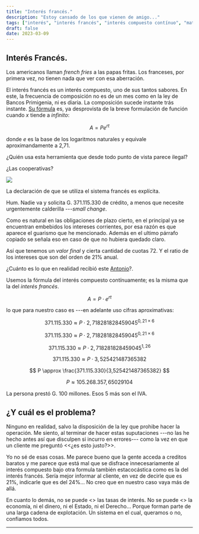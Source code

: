 ```yaml
---
title: "Interés francés."
description: "Estoy cansado de los que vienen de amigo..."
tags: ["interés", "interés francés", "interés compuesto contínuo", "matemáticas"]
draft: false
date: 2023-03-09
---
```



## Interés Francés.

Los americanos llaman _french fries_  a las papas fritas. Los franceses, por primera vez, no tienen nada que ver con esa aberración.

El interés francés es un interés compuesto, uno de sus tantos sabores. En este, la frecuencia de composición no es de un mes como en la ley de Bancos Primigenia, ni es diaria. La composición sucede instante trás instante. [Su fórmula](https://gateway.ipfs.io/ipfs/bafykbzacec6lmuzgqtxld2y6keega5i2l6xmu3hd6neok4nt3lmtk4etegtxo#page=16) es, ya desprovista de la breve formulación de función cuando _x_ tiende a _infinito_:

$$
A = P e^{rt}
$$

donde _e_ es la base de los logaritmos naturales y equivale aproximandamente a 2,71.

¿Quién usa esta herramienta que desde todo punto de vista parece ilegal?

¿Las cooperativas?


![](https://bafybeihbdk2pk5gken6plh46djz2ikexqfamv4dm2cwppfptjngitjnv7q.ipfs.w3s.link/shylock.png)

La declaración de que se utiliza el sistema francés es explícita.

Hum. Nadie va y solicita G. 371.115.330 de crédito, a menos que necesite urgentemente calderilla ---_small change_.

Como es natural en las obligaciones de plazo cierto, en el principal ya se encuentran embebidos los intereses corrientes, por esa razón es que aparece el guarismo que he mencionado. Además en el ultimo párrafo copiado se señala eso en caso de que no hubiera quedado claro.

Así que tenemos un _valor final_ y cierta cantidad de cuotas 72. Y el ratio de los intereses que son del orden de 21% anual.

¿Cuánto es lo que en realidad recibió este [Antonio](https://www.opensourceshakespeare.org/views/plays/play_view.php?WorkID=merchantvenice&Scope=entire&pleasewait=1&msg=pl)?.
 
Usemos la fórmula del interés compuesto contínuamente; es la misma que la del _interés francés_.

$$
A = P \cdot e^{rt}
$$

lo que para nuestro caso es ---en adelante uso cifras aproximativas:

$$
371.115.330 \approx P \cdot 2,718281828459045^{0,21 \times 6}
$$

$$
371.115.330 \approx P \cdot 2,718281828459045^{0,21 \times 6}
$$

$$
371.115.330 \approx P \cdot 2,718281828459045^{1,26}
$$

$$
371.115.330 \approx P \cdot 3,525421487365382
$$

$$
P \approx \frac{371.115.330}{3,525421487365382}
$$

$$
P \approx 105.268.357,65029104
$$

La persona prestó G. 100 millones. Esos 5 más son el IVA.

## ¿Y cuál es el problema?

Ninguno en realidad, salvo la disposición de la ley que prohibe hacer la operación. Me siento, al terminar de hacer estas suputaciones ---no las he hecho antes así que disculpen si incurro en errores--- como la vez en que un cliente me preguntó <<¿es esto justo?>>.

Yo no sé de esas cosas. Me parece bueno que la gente acceda a creditos baratos y me parece que está mal que se disfrace innecesariamente al interés compuesto bajo otra formula también estacocástica como es la del interés francés. Sería mejor informar al cliente, en vez de decirle que es 21%, indicarle que es del 24%... No creo que en nuestro caso vaya más de allá.

En cuanto lo demás, no se puede <<arreglar>> las tasas de interés. No se puede <<arreglar>> la economía, ni el dinero, ni el Estado, ni el Derecho... Porque forman parte de una larga cadena de explotación. Un sistema en el cual, queramos o no, confiamos todos.


---